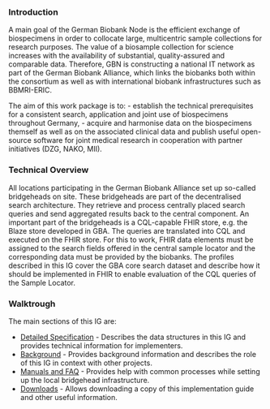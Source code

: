 ### Introduction

A main goal of the German Biobank Node is the efficient exchange of biospecimens in order to collocate large, multicentric sample collections for research purposes.
The value of a biosample collection for science increases with the availability of substantial, quality-assured and comparable data. Therefore, GBN is constructing a national IT network as part of the German Biobank Alliance, which links the biobanks both within the consortium as well as with international biobank infrastructures such as BBMRI-ERIC.
	
The aim of this work package is to:
	- establish the technical prerequisites for a consistent search, application and joint use of biospecimens throughout Germany,
	- acquire and harmonise data on the biospecimens themself as well as on the associated clinical data and publish useful open-source software for joint medical research in cooperation with partner initiatives (DZG, NAKO, MII).

### Technical Overview

All locations participating in the German Biobank Alliance set up so-called bridgeheads on site. These bridgeheads are part of the decentralised search architecture. They retrieve and process centrally placed search queries and send aggregated results back to the central component.
An important part of the bridgeheads is a CQL-capable FHIR store, e.g. the Blaze store developed in GBA. The queries are translated into CQL and executed on the FHIR store. For this to work, FHIR data elements must be assigned to the search fields offered in the central sample locator and the corresponding data must be provided by the biobanks. The profiles described in this IG cover the GBA core search dataset and describe how it should be implemented in FHIR to enable evaluation of the CQL queries of the Sample Locator.

### Walktrough

The main sections of this IG are:

- [Detailed Specification](background.html) - Describes the data structures in this IG and provides technical information for implementers.
- [Background](background.html) - Provides background information and describes the role of this IG in context with other projects.
- [Manuals and FAQ](support.html) - Provides help with common processes while setting up the local bridgehead infrastructure.
- [Downloads](downloads.html) - Allows downloading a copy of this implementation guide and other useful information.
